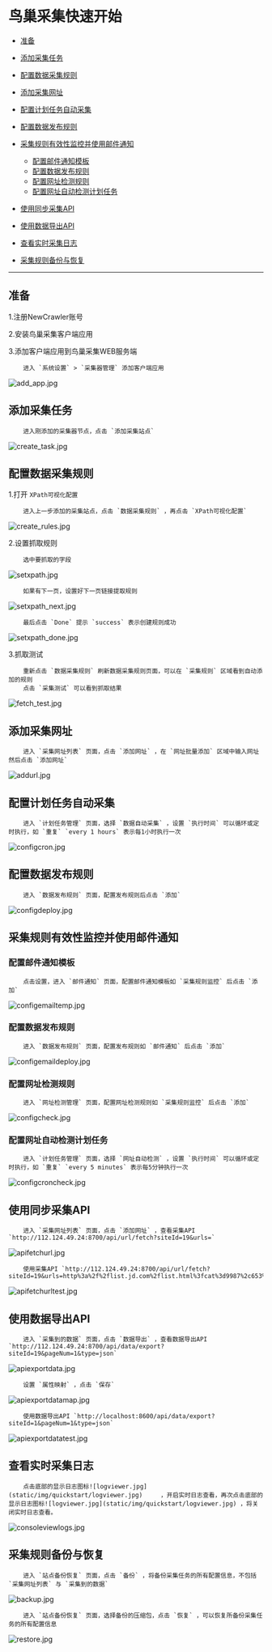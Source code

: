 鸟巢采集快速开始
=========================

*   [准备](#ready)
*   [添加采集任务](#create_task)
*   [配置数据采集规则](#data_rules)

*   [添加采集网址](#add_urls)
*   [配置计划任务自动采集](#config_cron)
*   [配置数据发布规则](#deploy_rules)
*   [采集规则有效性监控并使用邮件通知](#check_url)
	*   [配置邮件通知模板](#check_url_1)
	*   [配置数据发布规则](#check_url_2)
	*   [配置网址检测规则](#check_url_3)
	*   [配置网址自动检测计划任务](#check_url_4)
*   [使用同步采集API](#api_fetch)
*   [使用数据导出API](#api_export)
*   [查看实时采集日志](#view_logs)
*   [采集规则备份与恢复](#backup_restore)

* * *


<h2 id="ready">准备</h2>

1.注册NewCrawler账号

2.安装鸟巢采集客户端应用

3.添加客户端应用到鸟巢采集WEB服务端

		进入 `系统设置` > `采集器管理` 添加客户端应用

![add_app.jpg](static/img/quickstart/add_app.jpg)

<h2 id="create_task">添加采集任务</h2>

		进入刚添加的采集器节点，点击 `添加采集站点`

![create_task.jpg](static/img/quickstart/create_task.jpg)


<h2 id="data_rules">配置数据采集规则</h2>

1.打开 `XPath可视化配置`

		进入上一步添加的采集站点，点击 `数据采集规则` ，再点击 `XPath可视化配置`
		
![create_rules.jpg](static/img/quickstart/create_rules.jpg)

2.设置抓取规则

		选中要抓取的字段

![setxpath.jpg](static/img/quickstart/setxpath.jpg)

		如果有下一页，设置好下一页链接提取规则
		
![setxpath_next.jpg](static/img/quickstart/setxpath_next.jpg)
		
		最后点击 `Done` 提示 `success` 表示创建规则成功
		
![setxpath_done.jpg](static/img/quickstart/setxpath_done.jpg)	

3.抓取测试

		重新点击 `数据采集规则` 刷新数据采集规则页面，可以在 `采集规则` 区域看到自动添加的规则
		点击 `采集测试` 可以看到抓取结果

![fetch_test.jpg](static/img/quickstart/fetch_test.jpg)			


<h2 id="add_urls">添加采集网址</h2>

		进入 `采集网址列表` 页面，点击 `添加网址` ，在 `网址批量添加` 区域中输入网址然后点击 `添加网址`
		
![addurl.jpg](static/img/quickstart/addurl.jpg)	

<h2 id="config_cron">配置计划任务自动采集</h2>

		进入 `计划任务管理` 页面，选择 `数据自动采集` ，设置 `执行时间` 可以循环或定时执行，如 `重复` `every 1 hours` 表示每1小时执行一次
		
![configcron.jpg](static/img/quickstart/configcron.jpg)	


<h2 id="deploy_rules">配置数据发布规则</h2>

		进入 `数据发布规则` 页面，配置发布规则后点击 `添加`
		
![configdeploy.jpg](static/img/quickstart/configdeploy.jpg)	

<h2 id="check_url">采集规则有效性监控并使用邮件通知</h2>

<h3 id="check_url_1">配置邮件通知模板</h3>

		点击设置，进入 `邮件通知` 页面，配置邮件通知模板如 `采集规则监控` 后点击 `添加`
		
![configemailtemp.jpg](static/img/quickstart/configemailtemp.jpg)	

<h3 id="check_url_2">配置数据发布规则</h3>

		进入 `数据发布规则` 页面，配置发布规则如 `邮件通知` 后点击 `添加`
		
![configemaildeploy.jpg](static/img/quickstart/configemaildeploy.jpg)	

<h3 id="check_url_3">配置网址检测规则</h3>

		进入 `网址检测管理` 页面，配置网址检测规则如 `采集规则监控` 后点击 `添加`
		
![configcheck.jpg](static/img/quickstart/configcheck.jpg)	

<h3 id="check_url_4">配置网址自动检测计划任务</h3>

		进入 `计划任务管理` 页面，选择 `网址自动检测` ，设置 `执行时间` 可以循环或定时执行，如 `重复` `every 5 minutes` 表示每5分钟执行一次
		
![configcroncheck.jpg](static/img/quickstart/configcroncheck.jpg)	

<h2 id="api_fetch">使用同步采集API</h2>

		进入 `采集网址列表` 页面，点击 `添加网址` ，查看采集API `http://112.124.49.24:8700/api/url/fetch?siteId=19&urls=`
		
![apifetchurl.jpg](static/img/quickstart/apifetchurl.jpg)	

		使用采集API `http://112.124.49.24:8700/api/url/fetch?siteId=19&urls=http%3a%2f%2flist.jd.com%2flist.html%3fcat%3d9987%2c653%2c655`
		
![apifetchurltest.jpg](static/img/quickstart/apifetchurltest.jpg)

<h2 id="api_export">使用数据导出API</h2>

		进入 `采集到的数据` 页面，点击 `数据导出` ，查看数据导出API `http://112.124.49.24:8700/api/data/export?siteId=19&pageNum=1&type=json`
		
![apiexportdata.jpg](static/img/quickstart/apiexportdata.jpg)	

		设置 `属性映射` ，点击 `保存`
		
![apiexportdatamap.jpg](static/img/quickstart/apiexportdatamap.jpg)

		使用数据导出API `http://localhost:8600/api/data/export?siteId=1&pageNum=1&type=json`
		
![apiexportdatatest.jpg](static/img/quickstart/apiexportdatatest.jpg)

<h2 id="view_logs">查看实时采集日志</h2>

		点击底部的显示日志图标![logviewer.jpg](static/img/quickstart/logviewer.jpg)	 ，开启实时日志查看，再次点击底部的显示日志图标![logviewer.jpg](static/img/quickstart/logviewer.jpg) ，将关闭实时日志查看。
		
![consoleviewlogs.jpg](static/img/quickstart/consoleviewlogs.jpg)	
	
<h2 id="backup_restore">采集规则备份与恢复</h2>

		进入 `站点备份恢复` 页面，点击 `备份` ，将备份采集任务的所有配置信息，不包括 `采集网址列表` 与 `采集到的数据`
		
![backup.jpg](static/img/quickstart/backup.jpg)	

		进入 `站点备份恢复` 页面，选择备份的压缩包，点击 `恢复` ，可以恢复所备份采集任务的所有配置信息
		
![restore.jpg](static/img/quickstart/restore.jpg)	

